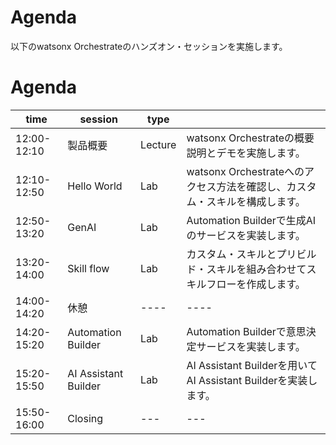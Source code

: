 # Agenda

以下のwatsonx Orchestrateのハンズオン・セッションを実施します。

# Agenda
|time|session|type||
|-------|----|----|---|
|12:00-12:10|製品概要|Lecture|watsonx Orchestrateの概要説明とデモを実施します。|
|12:10-12:50|Hello World|Lab|watsonx Orchestrateへのアクセス方法を確認し、カスタム・スキルを構成します。|
|12:50-13:20|GenAI|Lab|Automation Builderで生成AIのサービスを実装します。|
|13:20-14:00|Skill flow|Lab|カスタム・スキルとプリビルド・スキルを組み合わせてスキルフローを作成します。|
|14:00-14:20|休憩|----|----|
|14:20-15:20|Automation Builder|Lab|Automation Builderで意思決定サービスを実装します。|
|15:20-15:50|AI Assistant Builder|Lab|AI Assistant Builderを用いてAI Assistant Builderを実装します。|
|15:50-16:00|Closing|---|---|